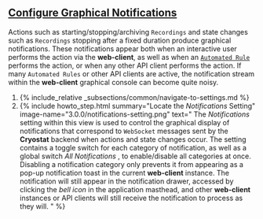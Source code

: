 ## [Configure Graphical Notifications](#configure-graphical-notifications)
Actions such as starting/stopping/archiving `Recordings` and state changes such as `Recordings` stopping after a fixed duration
produce graphical notifications. These notifications appear both when an interactive user performs the action via the
**web-client**, as well as when an [`Automated Rule`](#create-an-automated-rule) performs the action, or when any other API
client performs the action. If many `Automated Rules` or other API clients are active, the notification stream within
the **web-client** graphical console can become quite noisy.

<ol>
  <li>
    {% include_relative _subsections/common/navigate-to-settings.md %}
  </li>
  <li>
    {% include howto_step.html
      summary="Locate the <i>Notifications</i> Setting"
      image-name="3.0.0/notifications-setting.png"
      text="
        The <i>Notifications</i> setting within this view is used to control the graphical display of notifications that
        correspond to <code>WebSocket</code> messages sent by the <b>Cryostat</b> backend when actions and state changes occur. The setting
        contains a toggle switch for each category of notification, as well as a global switch <i>All Notifications </i>, to enable/disable all
        categories at once. Disabling a notification category only prevents it from appearing as a pop-up notification
        toast in the current <b>web-client</b> instance. The notification will still appear in the notification drawer, accessed
        by clicking the <i>bell icon</i> in the application masthead, and other <b>web-client</b> instances or API clients will still
        receive the notification to process as they will.
      "
    %}
  </li>
</ol>
